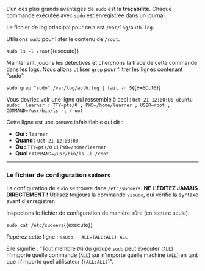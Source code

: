 L'un des plus grands avantages de `sudo` est la **traçabilité**. Chaque commande exécutée avec `sudo` est enregistrée dans un journal.

Le fichier de log principal pour cela est `/var/log/auth.log`.

Utilisons `sudo` pour lister le contenu de `/root`.

`sudo ls -l /root`{{execute}}

Maintenant, jouons les détectives et cherchons la trace de cette commande dans les logs. Nous allons utiliser `grep` pour filtrer les lignes contenant "sudo".

`sudo grep "sudo" /var/log/auth.log | tail -n 5`{{execute}}

Vous devriez voir une ligne qui ressemble à ceci :
`Oct 21 12:00:00 ubuntu sudo:  learner : TTY=pts/0 ; PWD=/home/learner ; USER=root ; COMMAND=/usr/bin/ls -l /root`

Cette ligne est une preuve infalsifiable qui dit :
-   **Qui :** `learner`
-   **Quand :** `Oct 21 12:00:00`
-   **Où :** `TTY=pts/0` et `PWD=/home/learner`
-   **Quoi :** `COMMAND=/usr/bin/ls -l /root`

---
### Le fichier de configuration `sudoers`

La configuration de `sudo` se trouve dans `/etc/sudoers`. **NE L'ÉDITEZ JAMAIS DIRECTEMENT !** Utilisez toujours la commande `visudo`, qui vérifie la syntaxe avant d'enregistrer.

Inspectons le fichier de configuration de manière sûre (en lecture seule).

`sudo cat /etc/sudoers`{{execute}}

Repérez cette ligne :
`%sudo   ALL=(ALL:ALL) ALL`

Elle signifie : "Tout membre (`%`) du groupe `sudo` peut exécuter (`ALL`) n'importe quelle commande (`ALL`) sur n'importe quelle machine (`ALL`) en tant que n'importe quel utilisateur (`(ALL:ALL)`)".